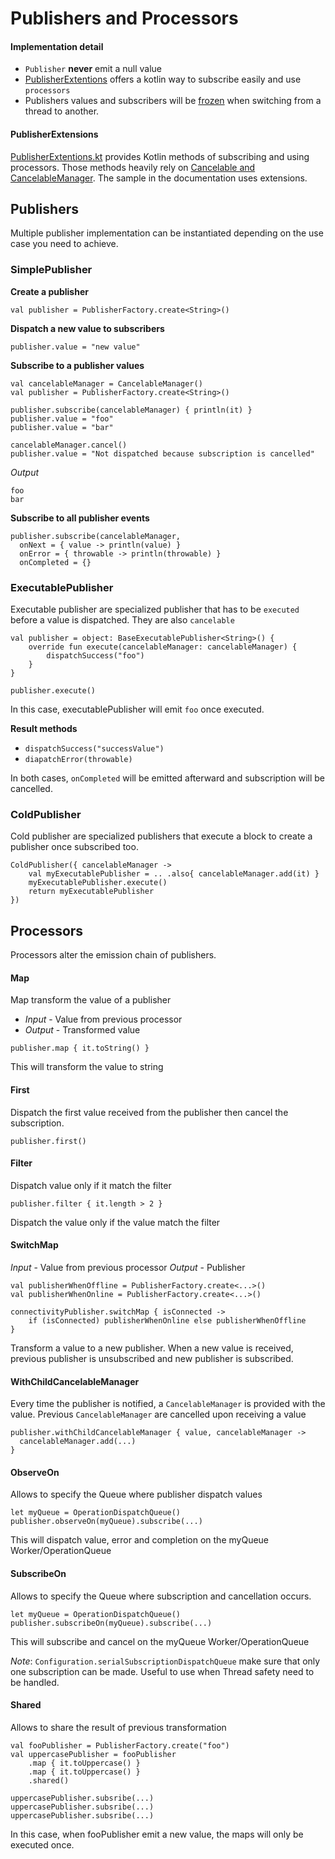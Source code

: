# Publishers and Processors

#### Implementation detail
* `Publisher` **never** emit a null value
* [PublisherExtentions](../streams/src/commonMain/kotlin/com/mirego/trikot/streams/reactive/PublisherExtensions.kt) offers a kotlin way to subscribe easily and use `processors`
* Publishers values and subscribers will be [frozen](https://kotlinlang.org/api/latest/jvm/stdlib/kotlin.native.concurrent/freeze.html) when switching from a thread to another.

#### PublisherExtensions
[PublisherExtentions.kt](../src/commonMain/kotlin/com/mirego/trikot/streams/reactive/PublisherExtensions.kt)  provides Kotlin methods of subscribing and using processors. Those methods heavily rely on [Cancelable and CancelableManager](./CANCELABLE.md). The sample in the documentation uses extensions.

## Publishers
Multiple publisher implementation can be instantiated depending on the use case you need to achieve.  

### SimplePublisher
**Create a publisher**
```
val publisher = PublisherFactory.create<String>()
```

**Dispatch a new value to subscribers**
```
publisher.value = "new value"
```

**Subscribe to a publisher values**
```
val cancelableManager = CancelableManager()
val publisher = PublisherFactory.create<String>()

publisher.subscribe(cancelableManager) { println(it) }
publisher.value = "foo"
publisher.value = "bar"

cancelableManager.cancel()
publisher.value = "Not dispatched because subscription is cancelled"
```

*Output*
```
foo
bar
```

**Subscribe to all publisher events**
```
publisher.subscribe(cancelableManager,
  onNext = { value -> println(value) }
  onError = { throwable -> println(throwable) }
  onCompleted = {}
```


### ExecutablePublisher
Executable publisher are specialized publisher that has to be `executed` before a value is dispatched. They are also `cancelable`

```
val publisher = object: BaseExecutablePublisher<String>() {
	override fun execute(cancelableManager: cancelableManager) {
		dispatchSuccess("foo")
	}
} 

publisher.execute()
```

In this case,  executablePublisher will emit `foo` once executed.

**Result methods**
- `dispatchSuccess("successValue")`
- `diapatchError(throwable)`

In both cases, `onCompleted` will be emitted afterward and subscription will be cancelled.


### ColdPublisher
Cold publisher are specialized publishers that execute a block to create a publisher once subscribed too. 

```
ColdPublisher({ cancelableManager ->
	val myExecutablePublisher = .. .also{ cancelableManager.add(it) }
	myExecutablePublisher.execute()
	return myExecutablePublisher
})
```


## Processors
Processors alter the emission chain of publishers. 

#### Map
Map transform the value of a publisher
- *Input* - Value from previous processor
- *Output* - Transformed value

```
publisher.map { it.toString() }
```
This will transform the value to string

#### First
Dispatch the first value received from the publisher then cancel the subscription.
```
publisher.first()
```

#### Filter
Dispatch value only if it match the filter
```
publisher.filter { it.length > 2 }
```
Dispatch the value only if the value match the filter

#### SwitchMap
*Input* - Value from previous processor
*Output* - Publisher
```
val publisherWhenOffline = PublisherFactory.create<...>()
val publisherWhenOnline = PublisherFactory.create<...>()

connectivityPublisher.switchMap { isConnected ->
	if (isConnected) publisherWhenOnline else publisherWhenOffline
}
```

Transform a value to a new publisher. When a new value is received, previous publisher is unsubscribed and new publisher is subscribed.

#### WithChildCancelableManager
Every time the publisher is notified, a `CancelableManager` is provided with the value. Previous `CancelableManager` are cancelled upon receiving a value
```
publisher.withChildCancelableManager { value, cancelableManager ->
  cancelableManager.add(...)
}
```

#### ObserveOn
Allows to specify the Queue where publisher dispatch values
```
let myQueue = OperationDispatchQueue()
publisher.observeOn(myQueue).subscribe(...)
```
This will dispatch value, error and completion on the  myQueue  Worker/OperationQueue 

#### SubscribeOn
Allows to specify the Queue where subscription and cancellation occurs.
```
let myQueue = OperationDispatchQueue()
publisher.subscribeOn(myQueue).subscribe(...)
```
This will subscribe and cancel on the  myQueue  Worker/OperationQueue 

*Note*: `Configuration.serialSubscriptionDispatchQueue` make sure that only one subscription can be made. Useful to use when Thread safety need to be handled.

#### Shared
Allows to share the result of previous transformation
```
val fooPublisher = PublisherFactory.create("foo")
val uppercasePublisher = fooPublisher
	.map { it.toUppercase() }
	.map { it.toUppercase() }
	.shared()

uppercasePublisher.subsribe(...)
uppercasePublisher.subsribe(...)
uppercasePublisher.subsribe(...)
```
In this case,  when fooPublisher emit a new value, the maps will only be executed once.
